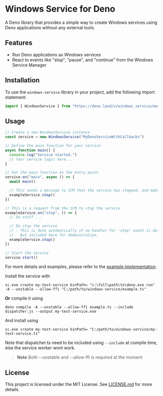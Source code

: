 # Windows Service for Deno

A Deno library that provides a simple way to create Windows services using Deno applications without any external tools.

## Features

- Run Deno applications as Windows services
- React to events like "stop", "pause", and "continue" from the Windows Service Manager

## Installation

To use the `windows-service` library in your project, add the following import statement:

```typescript
import { WindowsService } from "https://deno.land/x/windows_service/mod.ts"
```

## Usage

```typescript
// Create a new WindowsService instance
const service = new WindowsService("MyDenoServiceWithCallbacks")

// Define the main function for your service
async function main() {
  console.log("Service started.")
  // Your service logic here...
}

// Set the main function as the entry point
service.on("main", async () => {
  await main()

  // This sends a message to SCM that the service has stopped, and makes some cleanup
  exampleService.stop()
})

// This is a request from the SCM to stop the service
exampleService.on("stop", () => {
  // Do stuff ...

  // Do stop the service
  // - This is done automatically if no handler for 'stop' event is defined.
  //   But included here for demonstration.
  exampleService.stop()
})

// Start the service
service.start()
```

For more details and examples, please refer to the [example implementation](https://deno.land/x/windows_service/example.ts).

Install the service with

```
sc.exe create my-test-service binPath= "c:\full\path\to\deno.exe run" -A --unstable --allow-ffi "C:/path/to/windows-service/example.ts"
```

**Or** compile it using

```
deno compile -A --unstable --allow-ffi example.ts --include dispatcher.js --output my-test-service.exe
```

And install using

```
sc.exe create my-test-service binPath= "C:/path/to/windows-service/my-test-service.ts"
```

Note that dispatcher.ts need to be included using `--include` at compile time, else the service worker wont work.

> **Note** Both --unstable and --allow-ffi is required at the moment

## License

This project is licensed under the MIT License. See [LICENSE.md](LICENSE.md) for more details.
